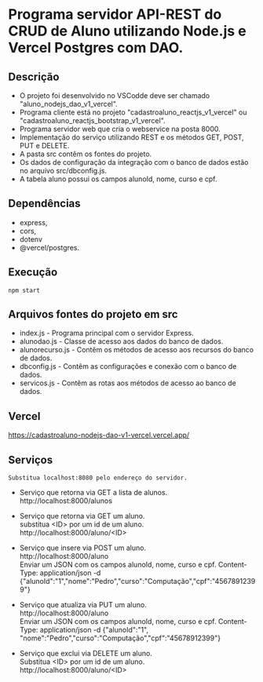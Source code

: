 # Programa servidor API-REST do CRUD de Aluno utilizando Node.js e Vercel Postgres com DAO.

## Descrição

- O projeto foi desenvolvido no VSCodde deve ser chamado "aluno_nodejs_dao_v1_vercel".
- Programa cliente está no projeto "cadastroaluno_reactjs_v1_vercel" ou "cadastroaluno_reactjs_bootstrap_v1_vercel".
- Programa servidor web que cria o webservice na posta 8000.
- Implementação do serviço utilizando REST e os métodos GET, POST, PUT e DELETE.
- A pasta src contêm os fontes do projeto.
- Os dados de configuração da integração com o banco de dados estão no arquivo src/dbconfig.js.
- A tabela aluno possui os campos alunoId, nome, curso e cpf.

## Dependências

- express,
- cors,
- dotenv
- @vercel/postgres.

## Execução

   <pre><code>npm start</code></pre>

## Arquivos fontes do projeto em src

- index.js - Programa principal com o servidor Express.
- alunodao.js - Classe de acesso aos dados do banco de dados.
- alunorecurso.js - Contêm os métodos de acesso aos recursos do banco de dados.
- dbconfig.js - Contêm as configurações e conexão com o banco de dados.
- servicos.js - Contêm as rotas aos métodos de acesso ao banco de dados.

## Vercel   

   https://cadastroaluno-nodejs-dao-v1-vercel.vercel.app/    

## Serviços

    Substitua localhost:8080 pelo endereço do servidor.

- Serviço que retorna via GET a lista de alunos.<br>
    http://localhost:8000/alunos

- Serviço que retorna via GET um aluno.<br>
    substitua \<ID\> por um id de um aluno.<br>
    http://localhost:8000/aluno/<ID\>

- Serviço que insere via POST um aluno.<br>
    http://localhost:8000/aluno<br>
    Enviar um JSON com os campos alunoId, nome, curso e cpf.
    Content-Type: application/json -d {"alunoId":"1","nome":"Pedro","curso":"Computação","cpf":"45678912399"}

- Serviço que atualiza via PUT um aluno.<br>
    http://localhost:8000/aluno<br>
    Enviar um JSON com os campos alunoId, nome, curso e cpf.
    Content-Type: application/json -d {"alunoId":"1", "nome":"Pedro","curso":"Computação","cpf":"45678912399"}
    
- Serviço que exclui via DELETE um aluno.<br>
    Substitua \<ID\> por um id de um aluno.<br>
    http://localhost:8000/aluno/<ID\>
